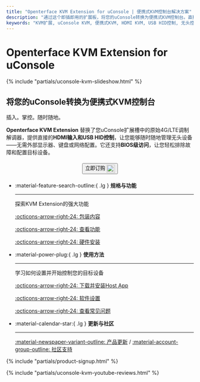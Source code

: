 ```yaml
---
title: "Openterface KVM Extension for uConsole | 便携式KVM控制台解决方案"
description: "通过这个即插即用的扩展板，将您的uConsole转换为便携式KVM控制台。直接HDMI输入和USB HID控制，随时随地管理无头设备。"
keywords: "KVM扩展, uConsole KVM, 便携式KVM, HDMI KVM, USB HID控制, 无头控制, 4G LTE替代, uConsole扩展, 移动KVM控制台"
---
```


# **Openterface KVM Extension for uConsole**

{% include "partials/uconsole-kvm-slideshow.html" %}

<div class="slogan-highlight">
  <h2 class="slogan-text">将您的uConsole转换为便携式KVM控制台</h2>
  <div class="slogan-subtitle">插入。掌控。随时随地。</div>
</div>

**Openterface KVM Extension** 替换了您uConsole扩展槽中的原始4G/LTE调制解调器，提供直接的**HDMI输入和USB HID控制**，让您能够随时随地管理无头设备——无需外部显示器、键盘或网络配置。它还支持**BIOS级访问**，让您轻松排除故障和配置目标设备。

<div style="text-align: center; margin: 20px 0;">
  <button class="md-button" onclick="window.open('https://shop.techxartisan.com/products/openterface-kvm-ext-for-uconsole', '_blank')">
    立即订购
    <img
      class="skip-lightbox"
      src="https://assets.openterface.com/images/trademark/txa.svg"
      alt="TxA Shop"
      style="vertical-align: middle; height: 22px;"
    >
  </button>
</div>

<div class="grid cards" markdown>

-   :material-feature-search-outline:{ .lg } __规格与功能__

    ---

    探索KVM Extension的强大功能

    [:octicons-arrow-right-24: 包装内容](/product/uconsole-kvm-extension/whats-in-the-box/)

    [:octicons-arrow-right-24: 查看功能](/product/uconsole-kvm-extension/features)

    [:octicons-arrow-right-24: 硬件安装](/product/uconsole-kvm-extension/hardware-installation)


-   :material-power-plug:{ .lg } __使用方法__

    ---

    学习如何设置并开始控制您的目标设备

    [:octicons-arrow-right-24: 下载并安装Host App](/app)

    [:octicons-arrow-right-24: 软件设置](/product/uconsole-kvm-extension/software-setup)

    [:octicons-arrow-right-24: 查看常见问题](/product/uconsole-kvm-extension/faq)

</div>


<div class="grid cards" markdown>

-   :material-calendar-star:{ .lg } __更新与社区__

    ---

    [:material-newspaper-variant-outline: 产品更新](/product/uconsole-kvm-extension/updates/) / [:material-account-group-outline: 社区支持](/discord)

</div>

{% include "partials/product-signup.html" %}

{% include "partials/uconsole-kvm-youtube-reviews.html" %}
